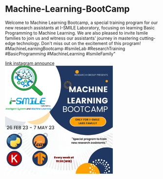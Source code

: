 # Machine-Learning-BootCamp

Welcome to Machine Learning Bootcamp, a special training program for our new research assistants at I-SMILE Laboratory, focusing on learning Basic Programming to Machine Learning. 
We are also pleased to invite Ismile families to join us and witness our assistants' journey in mastering cutting-edge technology. Don't miss out on the excitement of this program! #MachineLearningBootcamp #IsmileLab #ResearchTraining #BasicProgramming #MachineLearning #IsmileFamily"

[link instagram announce](https://www.instagram.com/p/CpHwqnrpMIj/)
<img src="https://github.com/ismilelabtelkom/Machine-Learning-BootCamp/blob/main/1.png" width="70%" height="70%">

